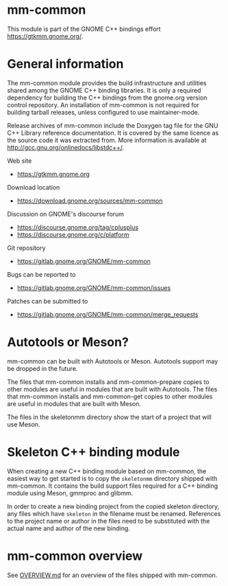 # mm-common

This module is part of the GNOME C++ bindings effort <https://gtkmm.gnome.org/>.

# General information

The mm-common module provides the build infrastructure and utilities
shared among the GNOME C++ binding libraries.  It is only a required
dependency for building the C++ bindings from the gnome.org version
control repository.  An installation of mm-common is not required for
building tarball releases, unless configured to use maintainer-mode.

Release archives of mm-common include the Doxygen tag file for the
GNU C++ Library reference documentation.  It is covered by the same
licence as the source code it was extracted from.  More information
is available at <http://gcc.gnu.org/onlinedocs/libstdc++/>.

Web site
 - https://gtkmm.gnome.org

Download location
 - https://download.gnome.org/sources/mm-common

Discussion on GNOME's discourse forum
 - https://discourse.gnome.org/tag/cplusplus
 - https://discourse.gnome.org/c/platform

Git repository
 - https://gitlab.gnome.org/GNOME/mm-common

Bugs can be reported to
 - https://gitlab.gnome.org/GNOME/mm-common/issues

Patches can be submitted to
 - https://gitlab.gnome.org/GNOME/mm-common/merge_requests

# Autotools or Meson?

mm-common can be built with Autotools or Meson. Autotools support may be
dropped in the future.

The files that mm-common installs and mm-common-prepare copies to other
modules are useful in modules that are built with Autotools.
The files that mm-common installs and mm-common-get copies to other
modules are useful in modules that are built with Meson.

The files in the skeletonmm directory show the start of a project that will
use Meson.

# Skeleton C++ binding module

When creating a new C++ binding module based on mm-common, the easiest way
to get started is to copy the `skeletonmm` directory shipped with mm-common.
It contains the build support files required for a C++ binding module using
Meson, gmmproc and glibmm.

In order to create a new binding project from the copied skeleton directory,
any files which have `skeleton` in the filename must be renamed.  References
to the project name or author in the files need to be substituted with the
actual name and author of the new binding.

# mm-common overview

See [OVERVIEW.md](OVERVIEW.md) for an overview of the files shipped with mm-common.
